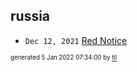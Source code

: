## russia


* <code>Dec 12, 2021</code> [Red Notice](2021-12-15T21-11-09-red-notice.md)

<sup><sub>generated 5 Jan 2022 07:34:00 by <a href='https://github.com/senorprogrammer/til'>til</a></sub></sup>
